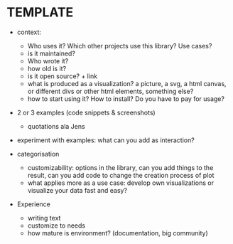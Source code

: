 # TEMPLATE

- context:
  
  - Who uses it? Which other projects use this library? Use cases?
  - is it maintained?
  - Who wrote it?
  - how old is it?
  - is it open source? + link
  - what is produced as a visualization? a picture, a svg, a html canvas, or different divs or other html elements, something else?
  - how to start using it? How to install? Do you have to pay for usage?

- 2 or 3 examples (code snippets & screenshots)
  
  - quotations ala Jens

- experiment with examples: what can you add as interaction?

- categorisation
  
  - customizability: options in the library, can you add things to the result, can you add code to change the creation process of plot
  - what applies more as a use case: develop own visualizations or visualize your data fast and easy?

- Experience
  
  - writing text
  - customize to needs
  - how mature is environment? (documentation, big community)